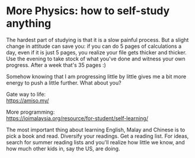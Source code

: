 # More Physics: how to self-study anything

The hardest part of studying is that it is a slow painful process. But a slight change in attitude can save you: if you can do 5 pages of calculations a day, even if it is just 5 pages, you realize your file gets thicker and thicker. Use the evening to take stock of what you've done and witness your own progress. After a week that's 35 pages :)

Somehow knowing that I am progressing little by little gives me a bit more energy to push a little further. What about you?

Gate way to life:  
https://amiso.my/

More programming:  
https://ioimalaysia.org/resource/for-student/self-learning/



The most important thing about learning English, Malay and Chinese is to pick a book and read. Diversify your readings. Get a reading list. For ideas, search for summer reading lists and you'll realize how little we know, and how much other kids in, say the US, are doing.
